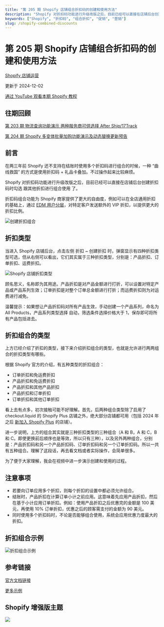 ```yaml
---
title: "第 205 期 Shopify 店铺组合折扣码的创建和使用方法"
description: "Shopify 对折扣码功能进行升级改版之后，目前已经可以直接在店铺后台创建折扣码时勾选跟其他折扣进行组合使用了。折扣码组合功能为 Shopify 商家提供了更大的自由度。"
keywords: ["Shopify", "折扣码", "组合折扣", "促销", "营销"]
slug: /shopify-combined-discounts
---
```


# 第 205 期 Shopify 店铺组合折扣码的创建和使用方法

[Shopify 店铺运营](https://shopify2006.com/tag/shopify-dian-pu-yun-ying/)

更新于 2024-12-02

[通过 YouTube 观看本期 Shopify 教程](https://youtu.be/PvtX1TPC7jM?feature=shared)

## 往期回顾

[第 203 期 物流查询功能演示 两种服务商可供选择 After Ship/17Track](https://www.bilibili.com/video/BV1TD421n79j/?share_source=copy_web)

[第 204 期 Shopify 多变体批量加购功能演示及动态替换更新预告](https://www.bilibili.com/video/BV1Wf421S772/?share_source=copy_web)

## 前言

在两三年前 Shopify 还不支持在结账时使用多个折扣码进行组合的时候，一种 “曲线救国” 的方式是使用折扣码 + 礼品卡叠加。不过操作起来比较麻烦。

Shopify 对折扣码功能进行升级改版之后，目前已经可以直接在店铺后台创建折扣码时勾选 跟其他折扣进行组合使用 了。

折扣码组合功能为 Shopify 商家提供了更大的自由度，例如可以在全店通用折扣的基础上，通过 [EDM 用户分层](https://shopify2006.com/shopify-edm-series-of-tutorials/)，对特定客户发送额外的 VIP 折扣，以提供更大的折扣比例。

![创建折扣组合](https://shopify2006.com/content/images/2024/05/------.webp)

## 折扣类型

当进入 Shopify 店铺后台，点击左侧 折扣 ~ 创建折扣 时，弹窗显示有四种折扣类型可选，但从右侧可以看出，它们其实属于三种折扣类型，分别是：产品折扣、订单折扣、运费折扣。

![Shopify 店铺折扣类型](https://shopify2006.com/content/images/2024/05/Shopify-------.webp)

顾名思义，名称即为其用途。产品折扣是对产品金额进行打折，可以设置对特定产品或产品系列生效；订单折扣是对整个订单总金额进行打折；而运费折扣则为对运费进行减免。

温馨提示：如果想让产品折扣码对所有产品生效，手动创建一个产品系列，命名为 All Products，产品系列类型选择 自动，筛选条件选择价格大于 1，保存即可将所有产品包括进去。

## 折扣组合的类型

上方已经介绍了折扣的类型，接下来介绍折扣组合的类型，也就是允许进行两两组合的折扣类型有哪些。

根据 Shopify 官方的介绍，有五种类型的折扣组合：

-   订单折扣和免运费折扣
-   产品折扣和免运费折扣
-   产品折扣和其他产品折扣
-   产品折扣和订单折扣
-   订单折扣和其他订单折扣

看上去有点多，初次接触可能不好理解。首先，后两种组合类型除了启用了 checkout.liquid 的 Shopify Plus 店铺之外，绝大部分店铺都可用（包括 2024 年之后 [新加入 Shopify Plus](https://shopify2006.com/what-is-shopify-plus-store/) 的店铺）。

进一步说明，上方的组合其实就是三种折扣类型的三种组合（A 和 B，A 和 C，B 和 C。即使更换前后顺序也是等效，所以只有三种），以及另外两种组合，分别是：产品折扣码和另一个产品折扣码、订单折扣码和另一个订单折扣码。所以一共有五种组合。理解了这段话，再去看文档或者实际操作，会简单很多。

为了便于大家理解，我会在视频中进一步演示创建和使用的过程。

## 注意事项

-   若要向订单应用多个折扣，则每个折扣的设置中都必须允许组合。
-   结账时，产品折扣在计算订单小计之前应用。这意味着先应用产品折扣，然后在基于小计应用订单折扣。例如：使用产品折扣之后优惠完的金额是 100 美元，再使用 10% 订单折扣，优惠之后的顾客需支付的金额为 90 美元。
-   同时使用多个折扣码时，不论是否能够组合使用，系统会应用优惠力度最大的折扣。

## 折扣组合示例

![折扣组合示例](https://shopify2006.com/content/images/2024/05/-------1.webp)

## 参考链接

[官方文档链接](https://help.shopify.com/zh-CN/manual/discounts/combining-discounts/discount-combinations)

[更多示例](https://help.shopify.com/zh-CN/manual/discounts/combining-discounts/examples)

## Shopify 增强版主题

![](https://shopify2006.com/assets/built/shopify2006.ico?v=b9abf3428e)